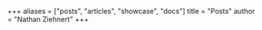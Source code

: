 +++
aliases = ["posts", "articles", "showcase", "docs"]
title = "Posts"
author = "Nathan Ziehnert"
+++
